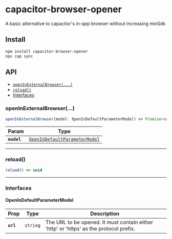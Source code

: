 # capacitor-browser-opener

A basic alternative to capacitor's in-app browser without increasing minSdk

## Install

```bash
npm install capacitor-browser-opener
npx cap sync
```

## API

<docgen-index>

* [`openInExternalBrowser(...)`](#openinexternalbrowser)
* [`reload()`](#reload)
* [Interfaces](#interfaces)

</docgen-index>

<docgen-api>
<!--Update the source file JSDoc comments and rerun docgen to update the docs below-->

### openInExternalBrowser(...)

```typescript
openInExternalBrowser(model: OpenInDefaultParameterModel) => Promise<void>
```

| Param       | Type                                                                                |
| ----------- | ----------------------------------------------------------------------------------- |
| **`model`** | <code><a href="#openindefaultparametermodel">OpenInDefaultParameterModel</a></code> |

--------------------


### reload()

```typescript
reload() => void
```

--------------------


### Interfaces


#### OpenInDefaultParameterModel

| Prop      | Type                | Description                                                                            |
| --------- | ------------------- | -------------------------------------------------------------------------------------- |
| **`url`** | <code>string</code> | The URL to be opened. It must contain either 'http' or 'https' as the protocol prefix. |

</docgen-api>
